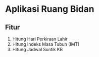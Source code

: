 # Aplikasi Ruang Bidan

## Fitur
1. Hitung Hari Perkiraan Lahir
1. Hitung Indeks Masa Tubuh (IMT)
1. Hitung Jadwal Suntik KB
